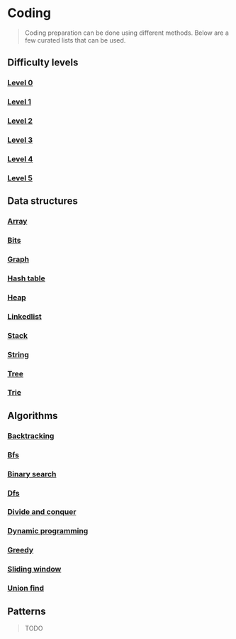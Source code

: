 # Coding

> Coding preparation can be done using different methods.
> Below are a few curated lists that can be used.

## Difficulty levels

### [Level 0](all-tags/level-0.md)

### [Level 1](all-tags/level-1.md)

### [Level 2](all-tags/level-2.md)

### [Level 3](all-tags/level-3.md)

### [Level 4](all-tags/level-4.md)

### [Level 5](all-tags/level-5.md)

## Data structures

### [Array](all-tags/array.md)

### [Bits](all-tags/bits.md)

### [Graph](all-tags/graph.md)

### [Hash table](all-tags/hash-table.md)

### [Heap](all-tags/heap.md)

### [Linkedlist](all-tags/linkedlist.md)

### [Stack](all-tags/stack.md)

### [String](all-tags/string.md)

### [Tree](all-tags/tree.md)

### [Trie](all-tags/trie.md)

## Algorithms

### [Backtracking](all-tags/backtracking.md)

### [Bfs](all-tags/bfs.md)

### [Binary search](all-tags/binary-search.md)

### [Dfs](all-tags/dfs.md)

### [Divide and conquer](all-tags/divide-and-conquer.md)

### [Dynamic programming](all-tags/dynamic-programming.md)

### [Greedy](all-tags/greedy.md)

### [Sliding window](all-tags/sliding-window.md)

### [Union find](all-tags/union-find.md)

## Patterns

> TODO

<!--- [Intervals](all-tags/intervals.md) --->
